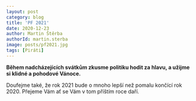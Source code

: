 ```yaml
---
layout: post
category: blog
title: 'PF 2021'
date: 2020-12-23
author: Martin Štěrba
authorId: martin.sterba
image: posts/pf2021.jpg
tags: [Piráti]
---
```


**Během nadcházejících svátkům zkusme politiku hodit za hlavu, a užijme si klidné a pohodové Vánoce.**

Doufejme také, že rok 2021 bude o mnoho lepší než pomalu končící rok 2020. Přejeme Vám ať se Vám v tom příštím roce daří.
